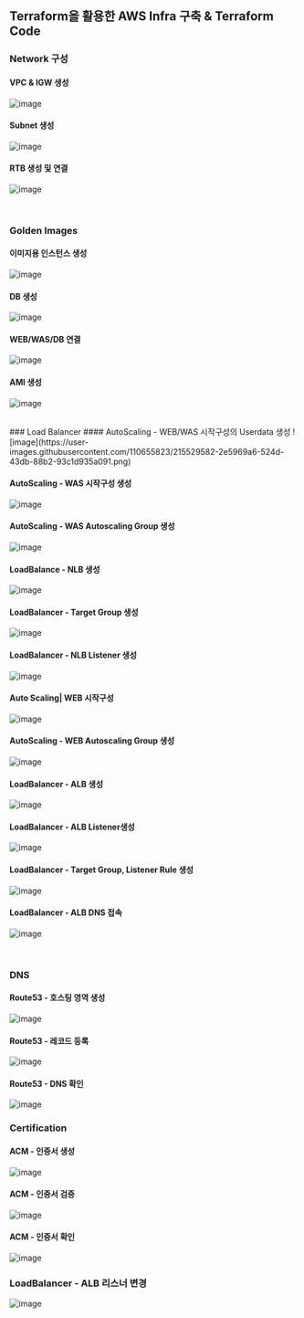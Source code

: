 ## Terraform을 활용한 AWS Infra 구축 & Terraform Code
### Network 구성
#### VPC & IGW 생성
![image](https://user-images.githubusercontent.com/110655823/215526165-aeaca2d3-19fa-45c6-9758-210e1674ab96.png)

#### Subnet 생성
![image](https://user-images.githubusercontent.com/110655823/215526739-2d122bfe-88ea-481b-a155-2d3a8db0f96c.png)

#### RTB 생성 및 연결
![image](https://user-images.githubusercontent.com/110655823/215526973-47b21801-2a1b-4343-ad55-127378443391.png)

</br>

### Golden Images
#### 이미지용 인스턴스 생성
![image](https://user-images.githubusercontent.com/110655823/215527360-cf8e6f54-35b4-40d6-acb3-48bae3094255.png)

#### DB 생성
![image](https://user-images.githubusercontent.com/110655823/215527636-300c4cb7-36d6-4b7b-8acc-97ee5796f1bb.png)

#### WEB/WAS/DB 연결
![image](https://user-images.githubusercontent.com/110655823/215527810-60a37ed3-f4c0-409d-b2d0-66d51c332c8a.png)

#### AMI 생성
![image](https://user-images.githubusercontent.com/110655823/215527916-96d55ec0-fe29-442a-adc6-b2e3c1a5e2b8.png)

</br>
### Load Balancer
#### AutoScaling - WEB/WAS 시작구성의 Userdata 생성
![image](https://user-images.githubusercontent.com/110655823/215529582-2e5969a6-524d-43db-88b2-93c1d935a091.png)

#### AutoScaling - WAS 시작구성 생성
![image](https://user-images.githubusercontent.com/110655823/215529836-a2c8ac20-4c6c-4f20-bf22-94f5d42c7ed9.png)

#### AutoScaling - WAS Autoscaling Group 생성
![image](https://user-images.githubusercontent.com/110655823/215530060-f517b3a1-2b83-4d46-9c93-643063294cfd.png)

#### LoadBalance - NLB 생성
![image](https://user-images.githubusercontent.com/110655823/215530393-4e30a07a-a16b-4a10-9f28-9f4b35499a6a.png)


#### LoadBalancer - Target Group 생성
![image](https://user-images.githubusercontent.com/110655823/215530592-ed3766e3-7478-47b1-b70a-efdb7b379729.png)

#### LoadBalancer - NLB Listener 생성
![image](https://user-images.githubusercontent.com/110655823/215530737-1447eeca-a43d-48d6-b38a-149fea9a32ef.png)

#### Auto Scaling| WEB 시작구성
![image](https://user-images.githubusercontent.com/110655823/215530976-745f3ba7-70f1-41cd-8209-28630bc2ddac.png)

#### AutoScaling - WEB Autoscaling Group 생성
![image](https://user-images.githubusercontent.com/110655823/215531100-ca493303-5d29-4281-90fe-39f894599ecd.png)

#### LoadBalancer - ALB 생성
![image](https://user-images.githubusercontent.com/110655823/215531100-ca493303-5d29-4281-90fe-39f894599ecd.png)

#### LoadBalancer -  ALB Listener생성
![image](https://user-images.githubusercontent.com/110655823/215545279-ea529d60-61d0-4e05-85a5-09b4b33f4e68.png)

#### LoadBalancer - Target Group, Listener Rule 생성
![image](https://user-images.githubusercontent.com/110655823/215545394-4ca7a90d-07e5-4711-bcab-aca2fee752ce.png)

#### LoadBalancer - ALB DNS 접속
![image](https://user-images.githubusercontent.com/110655823/215545439-ed3f1d94-bdc2-4c66-9533-3d5b7188a4e2.png)

</br>

### DNS
#### Route53 - 호스팅 영역 생성
![image](https://user-images.githubusercontent.com/110655823/215545631-a13f55fd-115a-43cc-a5d1-956cfe62ead1.png)

#### Route53 - 레코드 등록
![image](https://user-images.githubusercontent.com/110655823/215545791-e803bdaf-b2b5-4930-b707-10818ec824b3.png)

#### Route53 - DNS 확인
![image](https://user-images.githubusercontent.com/110655823/215545931-28ba749c-0058-4ded-8f74-35977f329108.png)

### Certification
#### ACM - 인증서 생성
![image](https://user-images.githubusercontent.com/110655823/215546179-973ebe6d-bc23-4145-b0e1-f6509197a36d.png)

#### ACM - 인증서 검증
![image](https://user-images.githubusercontent.com/110655823/215546271-cb2cb25d-de32-4a1d-8536-5bb30a8441bc.png)

#### ACM - 인증서 확인
![image](https://user-images.githubusercontent.com/110655823/215546384-67ff4b5a-b207-4ee2-9ec8-1447926b7445.png)

### LoadBalancer - ALB 리스너 변경
![image](https://user-images.githubusercontent.com/110655823/215546565-f3b37adf-4e3b-4c64-ba26-a21367282dc9.png)
